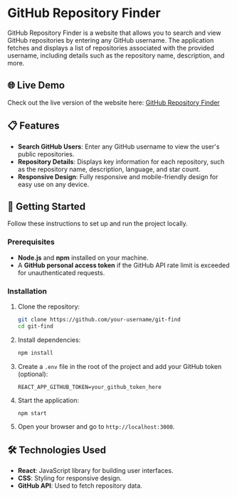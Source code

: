 
# GitHub Repository Finder

GitHub Repository Finder is a website that allows you to search and view GitHub repositories by entering any GitHub username. The application fetches and displays a list of repositories associated with the provided username, including details such as the repository name, description, and more.

## 🌐 Live Demo

Check out the live version of the website here: [GitHub Repository Finder](https://git-find-rouge.vercel.app/)

## 📋 Features

- **Search GitHub Users**: Enter any GitHub username to view the user's public repositories.
- **Repository Details**: Displays key information for each repository, such as the repository name, description, language, and star count.
- **Responsive Design**: Fully responsive and mobile-friendly design for easy use on any device.

## 🚀 Getting Started

Follow these instructions to set up and run the project locally.

### Prerequisites

- **Node.js** and **npm** installed on your machine.
- A **GitHub personal access token** if the GitHub API rate limit is exceeded for unauthenticated requests.

### Installation

1. Clone the repository:

   ```bash
   git clone https://github.com/your-username/git-find
   cd git-find
   ```

2. Install dependencies:

   ```bash
   npm install
   ```

3. Create a `.env` file in the root of the project and add your GitHub token (optional):

   ```plaintext
   REACT_APP_GITHUB_TOKEN=your_github_token_here
   ```

4. Start the application:

   ```bash
   npm start
   ```

5. Open your browser and go to `http://localhost:3000`.

## 🛠 Technologies Used

- **React**: JavaScript library for building user interfaces.
- **CSS**: Styling for responsive design.
- **GitHub API**: Used to fetch repository data.


